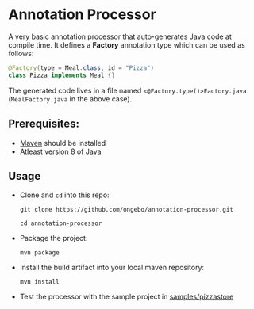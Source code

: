 # Annotation Processor
A very basic annotation processor that auto-generates Java code at compile time. It defines a **Factory** annotation type which can be used as follows:
```java
@Factory(type = Meal.class, id = "Pizza")
class Pizza implements Meal {}
```
The generated code lives in a file named ```<@Factory.type()>Factory.java``` (```MealFactory.java``` in the above case).
## Prerequisites:
- [Maven](https://maven.apache.org/) should be installed
- Atleast version 8 of [Java](https://www.java.com/en/download/)
## Usage
- Clone and `cd` into this repo:

  `git clone https://github.com/ongebo/annotation-processor.git`

  `cd annotation-processor`
- Package the project:

  `mvn package`

- Install the build artifact into your local maven repository:

  `mvn install`

- Test the processor with the sample project in [samples/pizzastore](samples/pizzastore)
